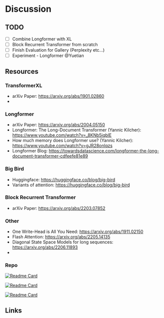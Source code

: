 # Discussion


## TODO
 - [ ] Combine Longformer with XL
 - [ ] Block Recurrent Transformer from scratch
 - [ ] Finish Evaluation for Gallery (Perplexity etc...)
 - [ ] Experiment - Longformer @Yuetian

## Resources


### TransformerXL
 - arXiv Paper: https://arxiv.org/abs/1901.02860
 - 

### Longformer
 - arXiv Paper: https://arxiv.org/abs/2004.05150
 - Longformer: The Long-Document Transformer (Yannic Kilcher): https://www.youtube.com/watch?v=_8KNb5iqblE
 - How much memory does Longformer use? (Yannic Kilcher): https://www.youtube.com/watch?v=gJR28onlqzs
 - Longformer Blog: https://towardsdatascience.com/longformer-the-long-document-transformer-cdfeefe81e89


### Big Bird
 - Huggingface: https://huggingface.co/blog/big-bird
 - Variants of attention: https://huggingface.co/blog/big-bird


### Block Recurrent Transformer
 - arXiv Paper: https://arxiv.org/abs/2203.07852


### Other
 - One Write-Head is All You Need: https://arxiv.org/abs/1911.02150
 - Flash Attention: https://arxiv.org/abs/2205.14135
 - Diagonal State Space Models for long sequences: https://arxiv.org/abs/2206.11893
 - 

### Repo

 [![Readme Card](https://github.com/augustwester/transformer-xl)](https://github.com/augustwester/transformer-xl)

 [![Readme Card](https://github-readme-stats.vercel.app/api/pin/?username=lucidrains&repo=block-recurrent-transformer-pytorch)](https://github.com/lucidrains/block-recurrent-transformer-pytorch)
 
 [![Readme Card](https://github-readme-stats.vercel.app/api/pin/?username=allenai&repo=longformer)](https://github.com/allenai/longformer)


## Links


